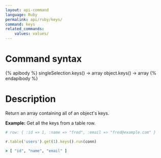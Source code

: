 ```yaml
---
layout: api-command
language: Ruby
permalink: api/ruby/keys/
command: keys
related_commands:
    values: values/
---
```


# Command syntax #

{% apibody %}
singleSelection.keys() &rarr; array
object.keys() &rarr; array
{% endapibody %}

# Description #

Return an array containing all of an object's keys.

__Example:__ Get all the keys from a table row.

```rb
# row: { :id => 1, :name => "fred", :email => "fred@example.com" }

r.table('users').get(1).keys().run(conn)

> [ "id", "name", "email" ]
```

